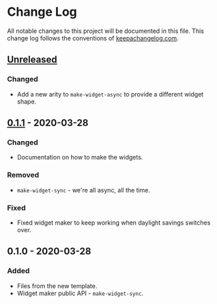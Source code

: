 # Change Log
All notable changes to this project will be documented in this file. This change log follows the conventions of [keepachangelog.com](http://keepachangelog.com/).

## [Unreleased]
### Changed
- Add a new arity to `make-widget-async` to provide a different widget shape.

## [0.1.1] - 2020-03-28
### Changed
- Documentation on how to make the widgets.

### Removed
- `make-widget-sync` - we're all async, all the time.

### Fixed
- Fixed widget maker to keep working when daylight savings switches over.

## 0.1.0 - 2020-03-28
### Added
- Files from the new template.
- Widget maker public API - `make-widget-sync`.

[Unreleased]: https://github.com/your-name/a/compare/0.1.1...HEAD
[0.1.1]: https://github.com/your-name/a/compare/0.1.0...0.1.1
